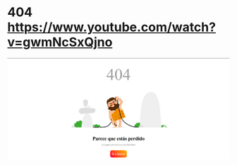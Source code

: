 # 404 https://www.youtube.com/watch?v=gwmNcSxQjno
<p align="center">
  <img src="preview.png" alt="preview del proyecto" width="600">
</p>